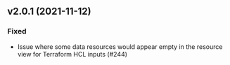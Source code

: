 ## v2.0.1 (2021-11-12)

### Fixed
* Issue where some data resources would appear empty in the resource view for Terraform HCL inputs (#244)